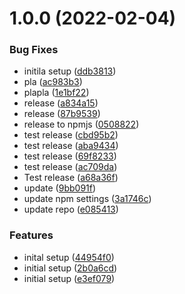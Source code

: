 # 1.0.0 (2022-02-04)


### Bug Fixes

* initila setup ([ddb3813](https://github.com/aimarjs/error-handlers/commit/ddb381342a5969fa2ade38db2a8736a9224377a1))
* pla ([ac983b3](https://github.com/aimarjs/error-handlers/commit/ac983b31078b8309be960f79901829e4bcdb6a88))
* plapla ([1e1bf22](https://github.com/aimarjs/error-handlers/commit/1e1bf224e7fe1b4cac13b30f4e2ff269ec6fac50))
* release ([a834a15](https://github.com/aimarjs/error-handlers/commit/a834a1578d8cc8a03c14c11ec8e2cd7744fff6ec))
* release ([87b9539](https://github.com/aimarjs/error-handlers/commit/87b9539ce4925196d9d1e74075c2e9de0c83016c))
* release to npmjs ([0508822](https://github.com/aimarjs/error-handlers/commit/0508822cefd9db4b99030ffa9b461c7b6dab5455))
* test release ([cbd95b2](https://github.com/aimarjs/error-handlers/commit/cbd95b294bdc7e68e8ce408633dac900a7a78b6f))
* test release ([aba9434](https://github.com/aimarjs/error-handlers/commit/aba9434a4c9fd5f3939784c1a734f006264ef635))
* test release ([69f8233](https://github.com/aimarjs/error-handlers/commit/69f823340f3f4ebb17f0dce5ecc96a12f2d643aa))
* test release ([ac709da](https://github.com/aimarjs/error-handlers/commit/ac709dac5dd47be132332dc1c2daddb96521ac3f))
* Test release ([a68a36f](https://github.com/aimarjs/error-handlers/commit/a68a36fde18addb11c6817540cf4861de54e9553))
* update ([9bb091f](https://github.com/aimarjs/error-handlers/commit/9bb091ff3d43462f3f332e4a5a33b4a02742342b))
* update npm settings ([3a1746c](https://github.com/aimarjs/error-handlers/commit/3a1746c3235847806f37a1e6b1478c0f0898ea42))
* update repo ([e085413](https://github.com/aimarjs/error-handlers/commit/e08541383f5bafb1c5822fc4369171f71362c379))


### Features

* inital setup ([44954f0](https://github.com/aimarjs/error-handlers/commit/44954f011d7f0bf23bb8a12b6a26a5142240b9c2))
* initial setup ([2b0a6cd](https://github.com/aimarjs/error-handlers/commit/2b0a6cda31be030b3169960e8b57a08b59ad5ea2))
* initial setup ([e3ef079](https://github.com/aimarjs/error-handlers/commit/e3ef07931c517262e72e4f0adb3a51392a06e066))
